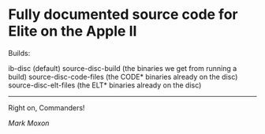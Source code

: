 # Fully documented source code for Elite on the Apple II

Builds:

ib-disc (default)
source-disc-build (the binaries we get from running a build)
source-disc-code-files (the CODE* binaries already on the disc)
source-disc-elt-files (the ELT* binaries already on the disc)

---

Right on, Commanders!

_Mark Moxon_